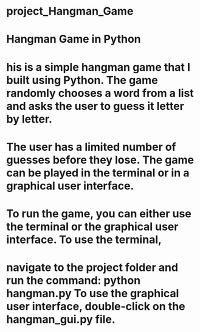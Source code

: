 # project_Hangman_Game
# Hangman Game in Python
# his is a simple hangman game that I built using Python. The game randomly chooses a word from a list and asks the user to guess it letter by letter. 
# The user has a limited number of guesses before they lose. The game can be played in the terminal or in a graphical user interface.
# To run the game, you can either use the terminal or the graphical user interface. To use the terminal,
# navigate to the project folder and run the command: python hangman.py To use the graphical user interface, double-click on the hangman_gui.py file.
